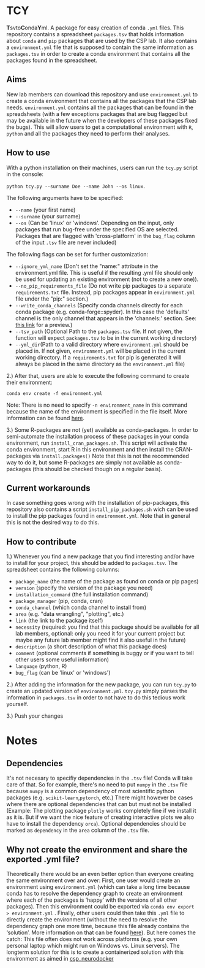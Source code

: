 
# TCY
**T**svto**C**onda**Y**ml. A package for easy creation of conda `.yml` files. This repository contains a spreadsheet `packages.tsv` that holds information about `conda` and `pip` packages that are used by the CSP lab. It also contains a `environment.yml` file that is supposed to contain the same information as `packages.tsv` in order to create a conda environment that contains all the packages found in the spreadsheet.
## Aims
New lab members can download this repository and use `environment.yml` to create a conda environment that contains all the packages that the CSP lab needs. `environment.yml`  contains all the packages that can be found in the  spreadsheets (with a few exceptions packages that are bug flagged but may be available in the future when the developers of these packages fixed the bugs). This will allow users to get a computational environment with `R`,  `python` and all the packages they need to perform their analyses.
## How to use
With a python installation on their machines, users can run the  `tcy.py` script in the console:

 `python tcy.py --surname Doe --name John --os linux`.

The following arguments have to be specified:
- `--name` (your first name)
- `--surname` (your surname)
- `--os` (Can be 'linux' or 'windows'. Depending on the input, only packages
        that run bug-free under the specified OS are selected. Packages
        that are flagged with 'cross-platform' in the `bug_flag` column of the
        input `.tsv` file are never included)

The following flags can be set for further customization:
- `--ignore_yml_name` (Don\'t set the \"name:\" attribute in the environment.yml file. This is useful if the resulting .yml file should only be used for updating  an existing environment (not to create a new one)).
- `--no_pip_requirements_file` (Do not write pip packages to a separate `requirements.txt` file. Instead, pip packages appear in `environment.yml` file under the \"pip:\" section.)
- `--write_conda_channels` (Specify conda channels directly for each conda package (e.g. conda-forge::spyder). In this case the \'defaults\' channel is the only channel that appears in the \'channels:\' section. See: [this link](https://stackoverflow.com/a/65983247/8792159) for a preview.)
- `--tsv_path` (Optional Path to the `packages.tsv` file. If not given, the function will expect  `packages.tsv` to be in the current working directory)
- `--yml_dir`(Path to a valid directory where `environment.yml` should be placed in. If not given, `environment.yml` will  be placed in the current working directory. If a `requirements.txt` for pip is generated it will always be placed in the same directory  as the `environment.yml` file)

2.) After that, users are able to execute the following command to create their environment:

    conda env create -f environment.yml

Note: There is no need to specify `-n environment_name` in this command because the name of the environment is specified in the file itself. More information can be found [here](https://docs.conda.io/projects/conda/en/latest/user-guide/tasks/manage-environments.html#creating-an-environment-from-an-environment-yml-file).

3.) Some R-packages are not (yet) available as conda-packages. In order to semi-automate the installation process of these packages in your conda environment, run `install_cran_packages.sh`. This script will activate the conda environment, start R in this environment and then install the CRAN-packages via `install.packages()` Note that this is not the recommended way to do it, but some R-packages are simply not available as conda-packages (this should be checked though on a regular basis).

## Current workarounds
In case something goes wrong with the installation of pip-packages, this repository also contains a script `install_pip_packages.sh` wich can be used to install the pip packages found in `environment.yml`. Note that in general this is not the desired way to do this.
## How to contribute
1.) Whenever you find a new package that you find interesting and/or have to install for your project, this should be added to `packages.tsv`. The spreadsheet contains the following columns:

- `package_name` (the name of the package as found on conda or pip pages)
- `version` (specify the version of the package you need)
- `installation_command` (the full installation command)
- `package_manager` (pip, conda, cran)
- `conda_channel` (which conda channel to install from)
- `area` (e.g. "data wrangling", "plotting", etc.)
- `link` (the link to the package itself)
- `necessity` (required: you find that this package should be available for all lab members, optional: only you need it for your current project but maybe any future lab member might find it also useful in the future)
- `description` (a short description of what this package does)
- `comment` (optional comments if something is buggy or if you want to tell other users some useful information)
- `language` (python, R)
- `bug_flag` (can be 'linux' or 'windows')

2.) After adding the information for the new package, you can run `tcy.py` to create an updated version of `environment.yml`. `tcy.py` simply parses the information in `packages.tsv` in order to not have to do this tedious work yourself.

3.) Push your changes

# Notes
## Dependencies

It's not necesary to specifiy dependencies in the `.tsv` file! Conda will take care of that. So for example, there's no need to put `numpy` in the `.tsv` file because `numpy` is a common dependency of most scientific python packages (e.g. `scikit-learn`,`pytorch`, etc.) There might however be cases where there are optional dependencies that can but must not be installed (Example: The plotting package `plotly` works completely fine if we install it as it is. But if we want the nice feature of creating interactive plots we also have to install the dependency `orca`). Optional dependencies should be marked as `dependency` in the `area` column of the `.tsv` file.

## Why not create the  environment and share the exported .yml file?
Theoretically there would be an even better option than everyone creating the same environment over and over: First, one user would create an environment using `environment.yml` (which can take a long time because conda has to resolve the dependency graph to create an environment where each of the packages is ‘happy’ with the versions of all other packages). Then this environment could be exported via `conda env export > environment.yml` . Finally, other users could then take this `.yml` file to directly create the environment (without the need to resolve the dependency graph one more time, because this file already contains the ‘solution’. More information on that can be found [here](https://docs.conda.io/projects/conda/en/latest/user-guide/tasks/manage-environments.html#exporting-the-environment-yml-file)). But here comes the catch: This file often does not work across platforms (e.g. your own personal laptop which might run on Windows vs. Linux servers). The longterm solution for this is to create a containerized solution with this environment as aimed in [csp_neurodocker](https://github.com/JohannesWiesner/csp_neurodocker)
